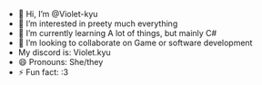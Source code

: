 - 👋 Hi, I’m @Violet-kyu
- 👀 I’m interested in preety much everything
- 🌱 I’m currently learning A lot of things, but mainly C#
- 💞️ I’m looking to collaborate on Game or software development
- My discord is: Violet.kyu
- 😄 Pronouns: She/they
- ⚡ Fun fact: :3

<!---
Violet-kyu/Violet-kyu is a ✨ special ✨ repository because its `README.md` (this file) appears on your GitHub profile.
You can click the Preview link to take a look at your changes.
--->
